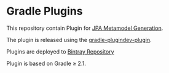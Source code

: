 # Gradle Plugins
This repository contain Plugin for [JPA Metamodel Generation](jpamodelgen-plugin).

The plugin is released using the [gradle-plugindev-plugin](https://github.com/etiennestuder/gradle-plugindev-plugin).

Plugins are deployed to [Bintray Repository](https://bintray.com/iboyko/gradle-plugins) 

Plugin is based on Gradle ≥ 2.1.
